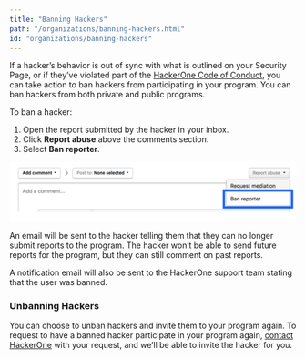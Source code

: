 ```yaml
---
title: "Banning Hackers"
path: "/organizations/banning-hackers.html"
id: "organizations/banning-hackers"
---
```


If a hacker’s behavior is out of sync with what is outlined on your Security Page, or if they’ve violated part of the [HackerOne Code of Conduct](https://hackerone.com/disclosure-guidelines), you can take action to ban hackers from participating in your program. You can ban hackers from both private and public programs.

To ban a hacker:
1. Open the report submitted by the hacker in your inbox.
2. Click <b>Report abuse</b> above the comments section. 
3. Select <b>Ban reporter</b>.

![hacker-ban-1](./images/hacker-ban-1.png)

An email will be sent to the hacker telling them that they can no longer submit reports to the program. The hacker won’t be able to send future reports for the program, but they can still comment on past reports.

A notification email will also be sent to the HackerOne support team stating that the user was banned.  

### Unbanning Hackers
You can choose to unban hackers and invite them to your program again. To request to have a banned hacker participate in your program again, [contact HackerOne](https://support.hackerone.com) with your request, and we’ll be able to invite the hacker for you.  
